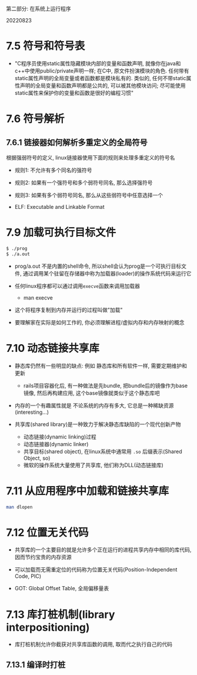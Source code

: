 第二部分: 在系统上运行程序

20220823


# 7.5 符号和符号表

+ "C程序员使用static属性隐藏模块内部的变量和函数声明, 就像你在java和c++中使用public/private声明一样; 在C中, 原文件扮演模块的角色. 任何带有static属性声明的全局变量或者函数都是模块私有的. 类似的, 任何不带static属性声明的全局变量和函数声明都是公共的, 可以被其他模块访问; 尽可能使用static属性来保护你的变量和函数是很好的编程习惯"

# 7.6 符号解析

## 7.6.1 链接器如何解析多重定义的全局符号

根据强弱符号的定义, linux链接器使用下面的规则来处理多重定义的符号名
+ 规则1: 不允许有多个同名的强符号
+ 规则2: 如果有一个强符号和多个弱符号同名, 那么选择强符号
+ 规则3: 如果有多个弱符号同名, 那么从这些弱符号中任意选择一个

+ ELF: Executable and Linkable Format

# 7.9 加载可执行目标文件

```bash
$ ./prog
$ ./a.out
```

+ prog/a.out 不是内置的shell命令, 所以shell会认为prog是一个可执行目标文件, 通过调用某个驻留在存储器中称为加载器(loader)的操作系统代码来运行它

+ 任何linux程序都可以通过调用`execve`函数来调用加载器
    + man execve

+ 这个将程序复制到内存并运行的过程叫做"加载"

+ 要理解家在实际是如何工作的, 你必须理解进程/虚拟内存和内存映射的概念


# 7.10 动态链接共享库

+ 静态库仍然有一些明显的缺点: 例如 静态库和所有软件一样, 需要定期维护和更新
    + rails项目容器化后, 有一种做法是先bundle, 把bundle后的镜像作为base镜像, 然后再构建应用, 这个base镜像就类似于这个静态库吧

+ 内存的一个有趣属性就是 不论系统的内存有多大, 它总是一种稀缺资源(interesting...)

+ 共享库(shared library)是一种致力于解决静态库缺陷的一个现代创新产物
    + 动态链接(dynamic linking)过程
    + 动态链接器(dynamic linker)
    + 共享目标(shared object), 在linux系统中通常用 `.so` 后缀表示(Shared Object, so)
    + 微软的操作系统大量使用了共享库, 他们称为DLL(动态链接库)

# 7.11 从应用程序中加载和链接共享库

```bash
man dlopen
```

# 7.12 位置无关代码

+ 共享库的一个主要目的就是允许多个正在运行的进程共享内存中相同的库代码, 因而节约宝贵的内存资源

+ 可以加载而无需重定位的代码称为位置无关代码(Position-Independent Code, PIC)

+ GOT: Global Offset Table, 全局偏移量表

# 7.13 库打桩机制(library interpositioning)

+ 库打桩机制允许你截获对共享库函数的调用, 取而代之执行自己的代码

## 7.13.1 编译时打桩
























